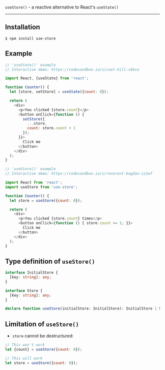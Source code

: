 `useStore()` - a reactive alternative to React's `useState()`

---

## Installation

```
$ npm install use-store
```

## Example

```javascript
// 'useState()' example
// Interactive demo: https://codesandbox.io/s/cool-hill-s6kvo

import React, {useState} from 'react';

function Counter() {
  let [store, setStore] = useState({count: 0});

  return (
    <div>
      <p>You clicked {store.count}</p>
      <button onClick={function () {
        setStore({
          ...store,
          count: store.count + 1
        });
      }}>
        Click me
      </button>
    </div>
  );
}
```

```javascript
// 'useStore()' example
// Interactive demo: https://codesandbox.io/s/reverent-bogdan-iz1wf

import React from 'react';
import useStore from 'use-store';

function Counter() {
  let store = useStore({count: 0});

  return (
    <div>
      <p>You clicked {store.count} times</p>
      <button onClick={function () { store.count += 1; }}>
        Click me
      </button>
    </div>
  );
}
```

## Type definition of `useStore()`

```typescript
interface InitialStore {
  [key: string]: any;
}

interface Store {
  [key: string]: any;
}

declare function useStore(initialStore: InitialStore): InitialStore | Store;
```

## Limitation of `useStore()`

- `store` cannot be destructured:

```javascript
// This won't work
let {count} = useStore({count: 0});
```

```javascript
// This will work
let store = useStore({count: 0});
```

